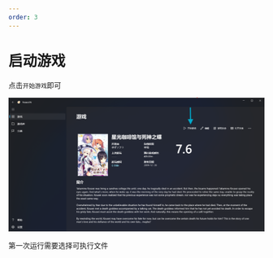 ```yaml
---
order: 3
---
```


# 启动游戏

点击`开始游戏`即可

![alt text](./images/start-game/start-game1.png)

第一次运行需要选择可执行文件
